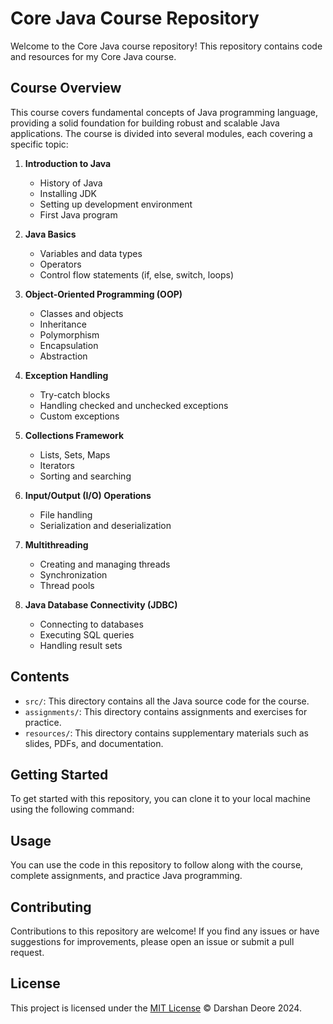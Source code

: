 # Core Java Course Repository

Welcome to the Core Java course repository! This repository contains code and resources for my Core Java course.

## Course Overview

This course covers fundamental concepts of Java programming language, providing a solid foundation for building robust 
and scalable Java applications. The course is divided into several modules, each covering a specific topic:

1. **Introduction to Java**
   - History of Java
   - Installing JDK
   - Setting up development environment
   - First Java program

2. **Java Basics**
   - Variables and data types
   - Operators
   - Control flow statements (if, else, switch, loops)

3. **Object-Oriented Programming (OOP)**
   - Classes and objects
   - Inheritance
   - Polymorphism
   - Encapsulation
   - Abstraction

4. **Exception Handling**
   - Try-catch blocks
   - Handling checked and unchecked exceptions
   - Custom exceptions

5. **Collections Framework**
   - Lists, Sets, Maps
   - Iterators
   - Sorting and searching

6. **Input/Output (I/O) Operations**
   - File handling
   - Serialization and deserialization

7. **Multithreading**
   - Creating and managing threads
   - Synchronization
   - Thread pools

8. **Java Database Connectivity (JDBC)**
   - Connecting to databases
   - Executing SQL queries
   - Handling result sets

## Contents

- `src/`: This directory contains all the Java source code for the course.
- `assignments/`: This directory contains assignments and exercises for practice.
- `resources/`: This directory contains supplementary materials such as slides, PDFs, and documentation.

## Getting Started

To get started with this repository, you can clone it to your local machine using the following command:


## Usage

You can use the code in this repository to follow along with the course, complete assignments, and practice Java programming.

## Contributing

Contributions to this repository are welcome! If you find any issues or have suggestions for improvements, please open an issue or submit a pull request.

## License

This project is licensed under the [MIT License](LICENSE) © Darshan Deore 2024.


